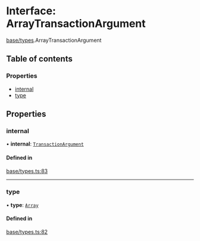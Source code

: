 # Interface: ArrayTransactionArgument

[base/types](../wiki/base.types).ArrayTransactionArgument

## Table of contents

### Properties

- [internal](../wiki/base.types.ArrayTransactionArgument#internal)
- [type](../wiki/base.types.ArrayTransactionArgument#type)

## Properties

### internal

• **internal**: [`TransactionArgument`](../wiki/base.types#transactionargument)

#### Defined in

[base/types.ts:83](https://github.com/PolymeshAssociation/polymesh-sdk/blob/f8a937f04/src/base/types.ts#L83)

___

### type

• **type**: [`Array`](../wiki/base.types.TransactionArgumentType#array)

#### Defined in

[base/types.ts:82](https://github.com/PolymeshAssociation/polymesh-sdk/blob/f8a937f04/src/base/types.ts#L82)
